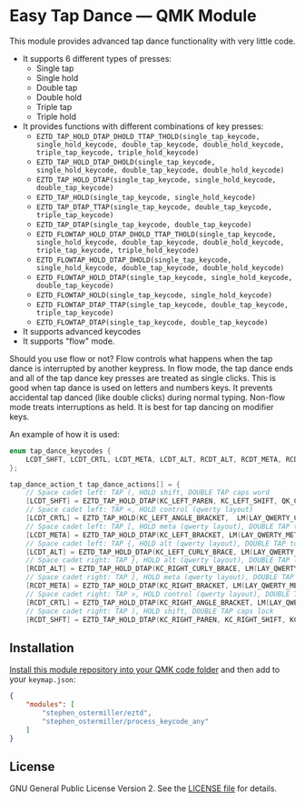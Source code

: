 # Easy Tap Dance — QMK Module

This module provides advanced tap dance functionality with very little code.

- It supports 6 different types of presses:
   - Single tap
   - Single hold
   - Double tap
   - Double hold
   - Triple tap
   - Triple hold
- It provides functions with different combinations of key presses:
   - `EZTD_TAP_HOLD_DTAP_DHOLD_TTAP_THOLD(single_tap_keycode, single_hold_keycode, double_tap_keycode, double_hold_keycode, triple_tap_keycode, triple_hold_keycode)`
   - `EZTD_TAP_HOLD_DTAP_DHOLD(single_tap_keycode, single_hold_keycode, double_tap_keycode, double_hold_keycode)`
   - `EZTD_TAP_HOLD_DTAP(single_tap_keycode, single_hold_keycode, double_tap_keycode)`
   - `EZTD_TAP_HOLD(single_tap_keycode, single_hold_keycode)`
   - `EZTD_TAP_DTAP_TTAP(single_tap_keycode, double_tap_keycode, triple_tap_keycode)`
   - `EZTD_TAP_DTAP(single_tap_keycode, double_tap_keycode)`
   - `EZTD_FLOWTAP_HOLD_DTAP_DHOLD_TTAP_THOLD(single_tap_keycode, single_hold_keycode, double_tap_keycode, double_hold_keycode, triple_tap_keycode, triple_hold_keycode)`
   - `EZTD_FLOWTAP_HOLD_DTAP_DHOLD(single_tap_keycode, single_hold_keycode, double_tap_keycode, double_hold_keycode)`
   - `EZTD_FLOWTAP_HOLD_DTAP(single_tap_keycode, single_hold_keycode, double_tap_keycode)`
   - `EZTD_FLOWTAP_HOLD(single_tap_keycode, single_hold_keycode)`
   - `EZTD_FLOWTAP_DTAP_TTAP(single_tap_keycode, double_tap_keycode, triple_tap_keycode)`
   - `EZTD_FLOWTAP_DTAP(single_tap_keycode, double_tap_keycode)`
- It supports advanced keycodes
- It supports "flow" mode.

Should you use flow or not? Flow controls what happens when the tap dance is interrupted by another keypress. In flow mode, the tap dance ends and all of the tap dance key presses are treated as single clicks. This is good when tap dance is used on letters and numbers keys. It prevents accidental tap danced (like double clicks) during normal typing. Non-flow mode treats interruptions as held. It is best for tap dancing on modifier keys.


An example of how it is used:

```c
enum tap_dance_keycodes {
    LCDT_SHFT, LCDT_CRTL, LCDT_META, LCDT_ALT, RCDT_ALT, RCDT_META, RCDT_CRTL, RCDT_SHFT
};

tap_dance_action_t tap_dance_actions[] = {
    // Space cadet left: TAP (, HOLD shift, DOUBLE TAP caps word
    [LCDT_SHFT] = EZTD_TAP_HOLD_DTAP(KC_LEFT_PAREN, KC_LEFT_SHIFT, QK_CAPS_WORD_TOGGLE),
    // Space cadet left: TAP <, HOLD control (qwerty layout)
    [LCDT_CRTL] = EZTD_TAP_HOLD(KC_LEFT_ANGLE_BRACKET,  LM(LAY_QWERTY_CONTROL, MOD_MASK_CTRL)),
    // Space cadet left: TAP [, HOLD meta (qwerty layout), DOUBLE TAP toggle auto shift on/off
    [LCDT_META] = EZTD_TAP_HOLD_DTAP(KC_LEFT_BRACKET, LM(LAY_QWERTY_META, MOD_MASK_GUI), QK_AUTO_SHIFT_TOGGLE),
    // Space cadet left: TAP {, HOLD alt (qwerty layout), DOUBLE TAP toggle insert/overtype
    [LCDT_ALT] = EZTD_TAP_HOLD_DTAP(KC_LEFT_CURLY_BRACE, LM(LAY_QWERTY_ALT, MOD_MASK_ALT), KC_INS),
    // Space cadet right: TAP }, HOLD alt (qwerty layout), DOUBLE TAP lock screen (meta-l)
    [RCDT_ALT] = EZTD_TAP_HOLD_DTAP(KC_RIGHT_CURLY_BRACE, LM(LAY_QWERTY_ALT, MOD_MASK_ALT), G(KC_L)),
    // Space cadet right: TAP ], HOLD meta (qwerty layout), DOUBLE TAP full screen (f11)
    [RCDT_META] = EZTD_TAP_HOLD_DTAP(KC_RIGHT_BRACKET, LM(LAY_QWERTY_META, MOD_MASK_GUI), KC_F11),
    // Space cadet right: TAP >, HOLD control (qwerty layout), DOUBLE TAP close window (alt-f4)
    [RCDT_CRTL] = EZTD_TAP_HOLD_DTAP(KC_RIGHT_ANGLE_BRACKET, LM(LAY_QWERTY_CONTROL, MOD_MASK_CTRL), A(KC_F4)),
    // Space cadet right: TAP ), HOLD shift, DOUBLE TAP caps lock
    [RCDT_SHFT] = EZTD_TAP_HOLD_DTAP(KC_RIGHT_PAREN, KC_RIGHT_SHIFT, KC_CAPS),
```

## Installation

[Install this module repository into your QMK code folder](../) and then add to your `keymap.json`:

```json
{
    "modules": [
        "stephen_ostermiller/eztd",
        "stephen_ostermiller/process_keycode_any"
    ]
}
```

## License

 GNU General Public License Version 2. See the [LICENSE file](../LICENSE) for details.
